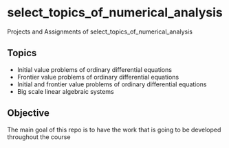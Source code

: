 # select_topics_of_numerical_analysis
Projects and Assignments of select_topics_of_numerical_analysis

## Topics

- Initial value problems of ordinary differential equations
- Frontier value problems of ordinary differential equations
- Initial and frontier value problems of ordinary differential equations
- Big scale linear algebraic systems

## Objective

The main goal of this repo is to have the work that is going to be developed throughout the course
